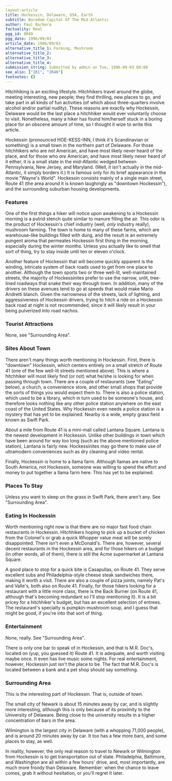 ```yaml
---
layout:article
title: Hockessin, Delaware, USA, Earth
subtitle: Boredom Capital Of The Mid-Atlantic
author: Paul Barbera
factuality: Real
pgg_id: 8R49
pgg_date: 1996/09/03
article_date: 1996/09/03
alternative_title_1: Farming, Mushroom
alternative_title_2: 
alternative_title_3: 
alternative_title_4: 
submission_string: Submitted by admin on Tue, 1996-09-03 00:00
see_also: ["1R1", "2R48"]
footnotes: {}
---
```

<div>
<p>Hitchhiking is an exciting lifestyle. Hitchhikers travel around the globe, meeting interesting, new people; they find thrilling, new places to go, and take part in all kinds of fun activities (of which about three-quarters involve alcohol and/or partial nudity). These reasons are exactly why Hockessin, Delaware would be the last place a hitchhiker would ever voluntarily choose to visit. Nonetheless, many a hiker has found him/herself stuck in a boring place for an obscene amount of time, so I thought it wize to write this article.</p>
<p>Hockessin (pronounced HOE-KESS-INN, I think it's Scandinavian or something) is a small town in the northern part of Delaware. For those hitchhikers who are not American, and have most likely never heard of the place, and for those who <em>are</em> American, and have most likely never heard of it either, it is a small state in the mid-Atlantic wedged between Pennsylvania, New Jersey, and Maryland. (Well, it isn't actually <em>in</em> the mid-Atlantic, it simply borders it.) It is famous only for its brief appearance in the movie "Wayne's World". Hockessin consists mainly of a single main street, Route 41 (the area around it is known laughingly as "downtown Hockessin"), and the surrounding suburban housing developments.</p>
<h3>Features</h3>
<p>One of the first things a hiker will notice upon awakening to a Hockessin morning is a putrid stench quite similar to manure filling the air. This odor is the product of Hockessin's chief industry (well, <em>only</em> industry really), mushroom farming. The town is home to many of these farms, which are warehouse-like buildings filled with dung, and the result is an extremely pungent aroma that permeates Hockessin first thing in the morning, especially during the winter months. Unless you actually like to smell that sort of thing, try to stay inside until ten or eleven o'clock.</p>
<p>Another feature of Hockessin that will become quickly apparent is the winding, intricate system of back roads used to get from one place to another. Although the town sports two or three well-lit, well-maintained streets, the majority of Hockessinites prefer to use the narrow, unlit, tree-lined roadways that snake their way through town. In addition, many of the drivers on these avenues tend to go at speeds that would make Mario Andretti blanch. Given the narrowness of the streets, lack of lighting, and aggressiveness of Hockessin drivers, trying to hitch a ride on a Hockessin back road at night is not recommended, since it will likely result in your being pulverized into road nachos.</p>
<h3>Tourist Attractions</h3>
<p>None, see "Surrounding Area".</p>
<h3>Sites About Town</h3>
<p>There aren't many things worth mentioning in Hockessin. First, there is "downtown" Hockessin, which centers entirely on a small stretch of Route 41 (one of the few well-lit streets mentioned above). This is where a hitchhiker will most likely find (or not) what he/she is looking for when passing through town. There are a couple of restaurants (see "Eating" below), a church, a convenience store, and other small shops that provide the sorts of things you would expect them to. There is also a police station, which used to be a library, which in turn used to be someone's house, and therefore looks nothing like any other police station anywhere on the east coast of the United States. Why Hockessin even needs a police station is a mystery that has yet to be explained. Nearby is a wide, empty grass field known as Swift Park.</p>
<p>About a mile from Route 41 is a mini-mall called Lantana Square. Lantana is the newest development in Hockessin. Unlike other buildings in town which have been around for way too long (such as the above mentioned police station), Lantana is fairly new. Hockessinites may go there to make use of ultramodern conveniences such as dry cleaning and video rental.</p>
<p>Finally, Hockessin is home to a llama farm. Although llamas are native to South America, not Hockessin, someone was willing to spend the effort and money to put together a llama farm here. This has yet to be explained.</p>
<h3>Places To Stay</h3>
<p>Unless you want to sleep on the grass in Swift Park, there aren't any. See "Surrounding Area".</p>
<h3>Eating In Hockessin</h3>
<p>Worth mentioning right now is that there are <em>no</em> major fast food chain restaurants in Hockessin. Hitchhikers hoping to pick up a bucket of chicken from the Colonel's or grab a quick Whopper value meal will be sorely disappointed. There isn't even a McDonald's. There are, however, several decent restaurants in the Hockessin area, and for those hikers on a budget (in other words, all of them), there is still the Acme supermarket at Lantana Square.</p>
<p>A good place to stop for a quick bite is Casapullas, on Route 41. They serve excellent subs and Philadelphia-style cheese steak sandwiches there, making it worth a visit. There are also a couple of pizza joints, namely Pat's and Valle's, both also on Route 41. Finally, for those hikers looking for a restaurant with a little more class, there is the Back Burner (on Route 41, although that's becoming redundant so I'll stop mentioning it). It is a bit pricey for a hitchhiker's budget, but has an excellent selection of entrees. The restaurant's specialty is pumpkin-mushroom soup, and I guess that might be good, if you're into that sort of thing.</p>
<h3>Entertainment</h3>
<p>None, really. See "Surrounding Area".</p>
<p>There is only one bar to speak of in Hockessin, and that is M.R. Doc's, located on (yup, you guessed it) Route 41. It is adequate, and worth visiting maybe once. It even has live music some nights. For real entertainment, however, Hockessin just isn't the place to be. The fact that M.R. Doc's is located between a bank and a pet shop should say something.</p>
<h3>Surrounding Area</h3>
<p>This is the interesting part of Hockessin. That is, outside of town.</p>
<p>The small city of Newark is about 15 minutes away by car, and is slightly more interesting, although this is only because of its proximity to the University of Delaware. Being close to the university results in a higher concentration of bars in the area.</p>
<p>Wilmington is the largest city in Delaware (with a whopping 71,000 people), and is around 20 minutes away by car. It too has a few more bars, and some places to stay, as well.</p>
<p>In reality, however, the only real reason to travel to Newark or Wilmington from Hockessin is to get transportation out of state. Philadelphia, Baltimore, and Washington are all within a few hours' drive, and, most importantly, are much more froody than Delaware. Remember: when the chance to leave comes, grab it without hesitation, or you'll regret it later.</p>
</div>
